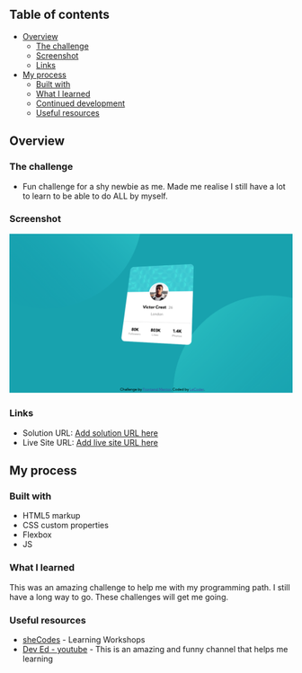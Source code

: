## Table of contents

- [Overview](#overview)
  - [The challenge](#the-challenge)
  - [Screenshot](#screenshot)
  - [Links](#links)
- [My process](#my-process)
  - [Built with](#built-with)
  - [What I learned](#what-i-learned)
  - [Continued development](#continued-development)
  - [Useful resources](#useful-resources)

## Overview

### The challenge

- Fun challenge for a shy newbie as me. Made me realise I still have a lot to learn to be able to do ALL by myself.

### Screenshot

![Check it out](images/screenshot.png)

### Links

- Solution URL: [Add solution URL here](https://your-solution-url.com)
- Live Site URL: [Add live site URL here](https://your-live-site-url.com)

## My process

### Built with

- HTML5 markup
- CSS custom properties
- Flexbox
- JS

### What I learned

This was an amazing challenge to help me with my programming path. I still have a long way to go. These challenges will get me going.

### Useful resources

- [sheCodes](https://www.shecodes.io) - Learning Workshops
- [Dev Ed - youtube](https://www.youtube.com/watch?v=XK7T3mY1V-w&t=1710s) - This is an amazing and funny channel that helps me learning
